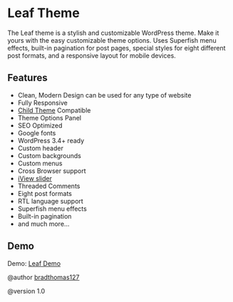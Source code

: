 Leaf Theme
==========
The Leaf theme is a stylish and customizable WordPress theme. Make it yours with the easy customizable theme options. 
Uses Superfish menu effects, built-in pagination for post pages, special styles for eight different post formats, and a responsive layout for mobile devices.

## Features
* Clean, Modern Design can be used for any type of website
* Fully Responsive
* [Child Theme](https://github.com/bradthomas127/leaf-child) Compatible
* Theme Options Panel
* SEO Optimized
* Google fonts
* WordPress 3.4+ ready
* Custom header
* Custom backgrounds
* Custom menus
* Cross Browser support
* [iView slider](http://iprodev.com/2012/07/iview/)
* Threaded Comments
* Eight post formats
* RTL language support
* Superfish menu effects
* Built-in pagination
* and much more...

## Demo
Demo: [Leaf Demo](http://fatboythemes.com/themes/leaf/)

@author [bradthomas127](http://wp-ultra.com)

@version 1.0
